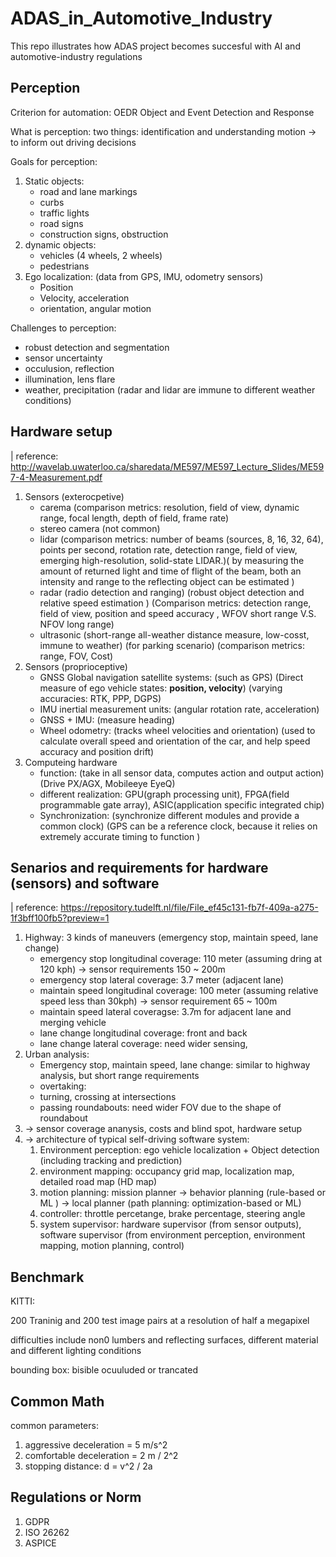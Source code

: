 # ADAS_in_Automotive_Industry
This repo illustrates how ADAS project becomes succesful with AI and automotive-industry regulations

## Perception

Criterion for automation: OEDR Object and Event Detection and Response

What is perception: two things: identification and understanding motion -> to inform out driving decisions

Goals for perception: 
1. Static objects: 
    - road and lane markings 
    - curbs 
    - traffic lights
    - road signs
    - construction signs, obstruction
2. dynamic objects:
    - vehicles (4 wheels, 2 wheels)
    - pedestrians
3. Ego localization: (data from GPS, IMU, odometry sensors)
    - Position
    - Velocity, acceleration
    - orientation, angular motion

Challenges to perception:
- robust detection and segmentation
- sensor uncertainty
- occulusion, reflection
- illumination, lens flare
- weather, precipitation (radar and lidar are immune to different weather conditions)


## Hardware setup 
| reference: http://wavelab.uwaterloo.ca/sharedata/ME597/ME597_Lecture_Slides/ME597-4-Measurement.pdf

1. Sensors (exterocpetive)
    - carema (comparison metrics: resolution, field of view, dynamic range, focal length, depth of field, frame rate)
    - stereo camera (not common)
    - lidar (comparison metrics: number of beams (sources, 8, 16, 32, 64), points per second, rotation rate, detection range, field of view, emerging high-resolution, solid-state LIDAR.)( by measuring the amount of returned light and time of flight of the beam, both an intensity and range to the reflecting object can be estimated )
    - radar (radio detection and ranging) (robust object detection and relative speed estimation ) (Comparison metrics: detection range, field of view, position and speed accuracy , WFOV short range V.S. NFOV long range)
    - ultrasonic (short-range all-weather distance measure, low-cosst, immune to weather) (for parking scenario) (comparison metrics: range, FOV, Cost)
2. Sensors (proprioceptive)
   - GNSS Global navigation satellite systems: (such as GPS) (Direct measure of ego vehicle states: **position, velocity**) (varying accuracies: RTK, PPP, DGPS)
   - IMU inertial measurement units: (angular rotation rate, acceleration)
   - GNSS + IMU: (measure heading)
   - Wheel odometry: (tracks wheel velocities and orientation) (used to calculate overall speed and orientation of the car, and help speed accuracy and position drift) 
3. Computeing hardware
   - function: (take in all sensor data, computes action and output action) (Drive PX/AGX, Mobileeye EyeQ)
   - different realization: GPU(graph processing unit), FPGA(field programmable gate array), ASIC(application specific integrated chip)
   - Synchronization: (synchronize different modules and provide a common clock) (GPS can be a reference clock, because it relies on extremely accurate timing to function )


## Senarios and requirements for hardware (sensors) and software
| reference: https://repository.tudelft.nl/file/File_ef45c131-fb7f-409a-a275-1f3bff100fb5?preview=1

1. Highway: 3 kinds of maneuvers (emergency stop, maintain speed, lane change)
   - emergency stop longitudinal coverage: 110 meter (assuming dring at 120 kph) -> sensor requirements 150 ~ 200m
   - emergency stop lateral coverage: 3.7 meter (adjacent lane)
   - maintain speed longitudinal coverage: 100 meter (assuming relative speed less than 30kph) -> sensor requirement 65 ~ 100m
   - maintain speed lateral coveragse: 3.7m for adjacent lane and merging vehicle
   - lane change longitudinal coverage: front and back
   - lane change lateral coverage: need wider sensing,
2. Urban analysis: 
   - Emergency stop, maintain speed, lane change: similar to highway analysis, but short range requirements
   - overtaking: 
   - turning, crossing at intersections
   - passing roundabouts: need wider FOV due to the shape of roundabout
3. -> sensor coverage ananysis, costs and blind spot, hardware setup
4. -> architecture of typical self-driving software system:
   1. Environment perception: ego vehicle localization + Object detection (including tracking and prediction)
   2. environment mapping: occupancy grid map, localization map, detailed road map (HD map)
   3. motion planning: mission planner -> behavior planning (rule-based or ML ) -> local planner (path planning: optimization-based or ML)
   4. controller: throttle percetange, brake percentage, steering angle
   5. system supervisor: hardware supervisor (from sensor outputs), software supervisor (from environment perception, environment mapping, motion planning, control)


## Benchmark
KITTI: 

200 Traninig and 200 test image pairs at a resolution of half a megapixel

difficulties include non0 lumbers and reflecting surfaces, different material and different lighting conditions

bounding box: bisible ocuuluded or trancated


## Common Math 
common parameters:
1. aggressive deceleration = 5 m/s^2
2. comfortable deceleration = 2 m / 2^2
3. stopping distance: d = v^2 / 2a

## Regulations or Norm
1. GDPR
2. ISO 26262
3. ASPICE